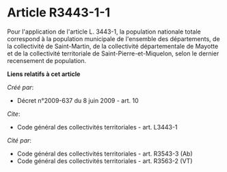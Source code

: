 # Article R3443-1-1

Pour l'application de l'article L. 3443-1, la population nationale totale correspond à la population municipale de l'ensemble
des départements, de la collectivité de Saint-Martin, de la collectivité départementale de Mayotte et de la collectivité
territoriale de Saint-Pierre-et-Miquelon, selon le dernier recensement de population.

**Liens relatifs à cet article**

_Créé par_:

  - Décret n°2009-637 du 8 juin 2009 - art. 10

_Cite_:

  - Code général des collectivités territoriales - art. L3443-1

_Cité par_:

  - Code général des collectivités territoriales - art. R3543-3 (Ab)
  - Code général des collectivités territoriales - art. R3563-2 (VT)
